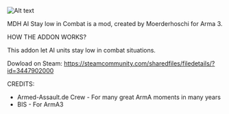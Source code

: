  ![Alt text](https://images.steamusercontent.com/ugc/32193398118926889/A86E9D199B358C4BF0247EB2443C506BE7B1936A/)

MDH AI Stay low in Combat is a mod, created by Moerderhoschi for Arma 3.

HOW THE ADDON WORKS?

This addon let AI units stay low in combat situations.

Dowload on Steam: https://steamcommunity.com/sharedfiles/filedetails/?id=3447902000

CREDITS:
- Armed-Assault.de Crew - For many great ArmA moments in many years
- BIS - For ArmA3
